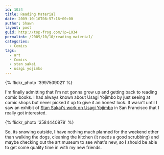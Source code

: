 ```yaml
---
id: 1034
title: Reading Material
date: 2009-10-10T08:57:16+00:00
author: Shawn
layout: post
guid: http://top-frog.com/?p=1034
permalink: /2009/10/10/reading-material/
categories:
  - Comics
tags:
  - art
  - Comics
  - stan sakai
  - usagi yojimbo
---
```

{% flickr_photo '3997509021' %}

I'm finally admitting that I'm not gonna grow up and getting back to reading comic books. I had always known about Usagi Yojimbo by just seeing at comic shops but never picked it up to give it an honest look. It wasn't until I saw an exhibit of [Stan Sakai's work on Usagi Yojimbo](http://www.flickr.com/photos/tehgipster/3584440878/in/set-72157619227022757/ "Usagi Yojimbo exhibit at the San Francisco Cartoon Art Museum") in San Francisco that I really got interested. 

{% flickr_photo '3584440878' %}

So, its snowing outside, I have nothing much planned for the weekend other than walking the dogs, cleaning the kitchen (it needs a good scrubbing) and maybe checking out the art museum to see what's new, so I should be able to get some quality time in with my new friends.